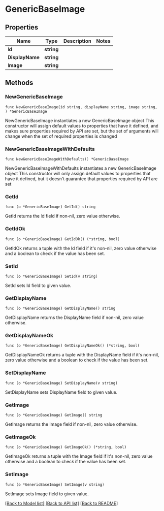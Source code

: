 # GenericBaseImage

## Properties

Name | Type | Description | Notes
------------ | ------------- | ------------- | -------------
**Id** | **string** |  | 
**DisplayName** | **string** |  | 
**Image** | **string** |  | 

## Methods

### NewGenericBaseImage

`func NewGenericBaseImage(id string, displayName string, image string, ) *GenericBaseImage`

NewGenericBaseImage instantiates a new GenericBaseImage object
This constructor will assign default values to properties that have it defined,
and makes sure properties required by API are set, but the set of arguments
will change when the set of required properties is changed

### NewGenericBaseImageWithDefaults

`func NewGenericBaseImageWithDefaults() *GenericBaseImage`

NewGenericBaseImageWithDefaults instantiates a new GenericBaseImage object
This constructor will only assign default values to properties that have it defined,
but it doesn't guarantee that properties required by API are set

### GetId

`func (o *GenericBaseImage) GetId() string`

GetId returns the Id field if non-nil, zero value otherwise.

### GetIdOk

`func (o *GenericBaseImage) GetIdOk() (*string, bool)`

GetIdOk returns a tuple with the Id field if it's non-nil, zero value otherwise
and a boolean to check if the value has been set.

### SetId

`func (o *GenericBaseImage) SetId(v string)`

SetId sets Id field to given value.


### GetDisplayName

`func (o *GenericBaseImage) GetDisplayName() string`

GetDisplayName returns the DisplayName field if non-nil, zero value otherwise.

### GetDisplayNameOk

`func (o *GenericBaseImage) GetDisplayNameOk() (*string, bool)`

GetDisplayNameOk returns a tuple with the DisplayName field if it's non-nil, zero value otherwise
and a boolean to check if the value has been set.

### SetDisplayName

`func (o *GenericBaseImage) SetDisplayName(v string)`

SetDisplayName sets DisplayName field to given value.


### GetImage

`func (o *GenericBaseImage) GetImage() string`

GetImage returns the Image field if non-nil, zero value otherwise.

### GetImageOk

`func (o *GenericBaseImage) GetImageOk() (*string, bool)`

GetImageOk returns a tuple with the Image field if it's non-nil, zero value otherwise
and a boolean to check if the value has been set.

### SetImage

`func (o *GenericBaseImage) SetImage(v string)`

SetImage sets Image field to given value.



[[Back to Model list]](../README.md#documentation-for-models) [[Back to API list]](../README.md#documentation-for-api-endpoints) [[Back to README]](../README.md)


